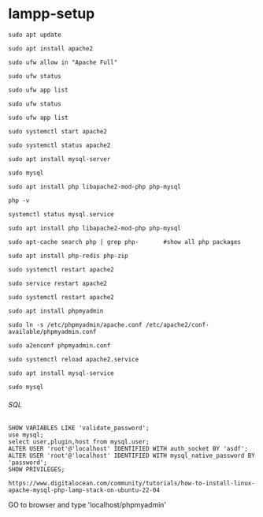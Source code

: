 # lampp-setup
```
sudo apt update
```
```
sudo apt install apache2
```
```
sudo ufw allow in "Apache Full"
```
```
sudo ufw status
```
```
sudo ufw app list
```
```
sudo ufw status
```
```
sudo ufw app list
```
```
sudo systemctl start apache2
```
```
sudo systemctl status apache2
```
```
sudo apt install mysql-server
```
```
sudo mysql
```

```
sudo apt install php libapache2-mod-php php-mysql
```
```
php -v
```

```
systemctl status mysql.service
```
```
sudo apt install php libapache2-mod-php php-mysql
```
```
sudo apt-cache search php | grep php-		#show all php packages
```
```
sudo apt install php-redis php-zip
```
```
sudo systemctl restart apache2
```
```
sudo service restart apache2
```
```
sudo systemctl restart apache2
```

```
sudo apt install phpmyadmin
```
```
sudo ln -s /etc/phpmyadmin/apache.conf /etc/apache2/conf-available/phpmyadmin.conf
```
```
sudo a2enconf phpmyadmin.conf
```
```
sudo systemctl reload apache2.service
```




```
sudo apt install mysql-service
```
``` 
sudo mysql 
```

<h6>SQL</h6>

```
SHOW VARIABLES LIKE 'validate_password';
use mysql;
select user,plugin,host from mysql.user;
ALTER USER 'root'@'localhost' IDENTIFIED WITH auth_socket BY 'asdf';
ALTER USER 'root'@'localhost' IDENTIFIED WITH mysql_native_password BY 'password';
SHOW PRIVILEGES;
```
```
https://www.digitalocean.com/community/tutorials/how-to-install-linux-apache-mysql-php-lamp-stack-on-ubuntu-22-04
```
GO to browser and type 'localhost/phpmyadmin'

